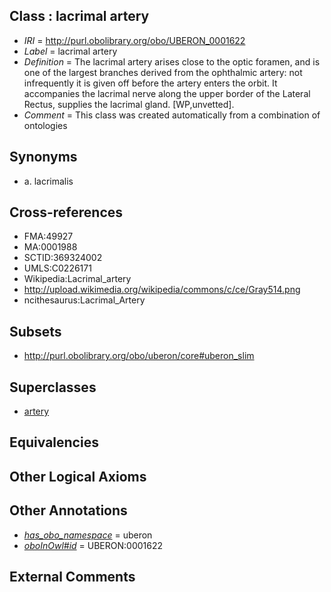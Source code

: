 
## Class : lacrimal artery

 * *IRI* = http://purl.obolibrary.org/obo/UBERON_0001622
 * *Label* = lacrimal artery
 * *Definition* = The lacrimal artery arises close to the optic foramen, and is one of the largest branches derived from the ophthalmic artery: not infrequently it is given off before the artery enters the orbit. It accompanies the lacrimal nerve along the upper border of the Lateral Rectus, supplies the lacrimal gland. [WP,unvetted].
 * *Comment* = This class was created automatically from a combination of ontologies

## Synonyms

 * a. lacrimalis

## Cross-references

 * FMA:49927
 * MA:0001988
 * SCTID:369324002
 * UMLS:C0226171
 * Wikipedia:Lacrimal_artery
 * http://upload.wikimedia.org/wikipedia/commons/c/ce/Gray514.png
 * ncithesaurus:Lacrimal_Artery

## Subsets

 * http://purl.obolibrary.org/obo/uberon/core#uberon_slim

## Superclasses

 * [artery](../../UBERON/37/UBERON_0001637.md)

## Equivalencies


## Other Logical Axioms


## Other Annotations

 * *[has_obo_namespace](../../ce/oboInOwl#hasOBONamespace.md)* = uberon
 * *[oboInOwl#id](../../id/oboInOwl#id.md)* = UBERON:0001622

## External Comments

